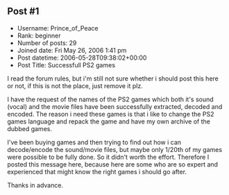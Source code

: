 ## Post #1
- Username: Prince_of_Peace
- Rank: beginner
- Number of posts: 29
- Joined date: Fri May 26, 2006 1:41 pm
- Post datetime: 2006-05-28T09:38:02+00:00
- Post Title: Successfull PS2 games

I read the forum rules, but i'm still not sure whether i should post this here or not, if this is not the place, just remove it plz.

I have the request of the names of the PS2 games which both it's sound (vocal) and the movie files have been successfully extracted, decoded and encoded. The reason i need these games is that i like to change the PS2 games language and repack the game and have my own archive of the dubbed games.

I've been buying games and then trying to find out how i can decode/encode the sound/movie files, but maybe only 1/20th of my games were possible to be fully done. So it didn't worth the effort. Therefore I posted this message here, because here are some who are so expert and experienced that might know the right games i should go after.

Thanks in advance.
